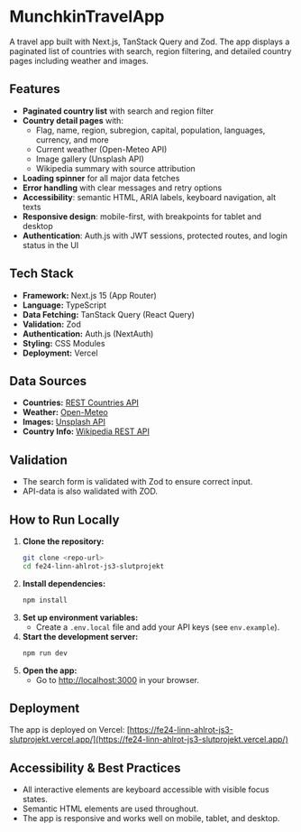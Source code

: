 # MunchkinTravelApp

A travel app built with Next.js, TanStack Query and Zod. The app displays a paginated list of countries with search, region filtering, and detailed country pages including weather and images.

## Features

- **Paginated country list** with search and region filter 
- **Country detail pages** with:
  - Flag, name, region, subregion, capital, population, languages, currency, and more
  - Current weather (Open-Meteo API)
  - Image gallery (Unsplash API)
  - Wikipedia summary with source attribution
- **Loading spinner** for all major data fetches
- **Error handling** with clear messages and retry options
- **Accessibility**: semantic HTML, ARIA labels, keyboard navigation, alt texts
- **Responsive design**: mobile-first, with breakpoints for tablet and desktop
- **Authentication**: Auth.js with JWT sessions, protected routes, and login status in the UI

## Tech Stack

- **Framework:** Next.js 15 (App Router)
- **Language:** TypeScript
- **Data Fetching:** TanStack Query (React Query)
- **Validation:** Zod
- **Authentication:** Auth.js (NextAuth)
- **Styling:** CSS Modules
- **Deployment:** Vercel

## Data Sources

- **Countries:** [REST Countries API](https://restcountries.com/v3.1/)
- **Weather:** [Open-Meteo](https://open-meteo.com/)
- **Images:** [Unsplash API](https://unsplash.com/developers)
- **Country Info:** [Wikipedia REST API](https://en.wikipedia.org/api/rest_v1/)

## Validation

- The search form is validated with Zod to ensure correct input.
- API-data is also walidated with ZOD.

## How to Run Locally

1. **Clone the repository:**
   ```bash
   git clone <repo-url>
   cd fe24-linn-ahlrot-js3-slutprojekt
   ```
2. **Install dependencies:**
   ```bash
   npm install
   ```
3. **Set up environment variables:**
   - Create a `.env.local` file and add your API keys (see `env.example`).
4. **Start the development server:**
   ```bash
   npm run dev
   ```
5. **Open the app:**
   - Go to [http://localhost:3000](http://localhost:3000) in your browser.

## Deployment

The app is deployed on Vercel:
[https://fe24-linn-ahlrot-js3-slutprojekt.vercel.app/](https://fe24-linn-ahlrot-js3-slutprojekt.vercel.app/)

## Accessibility & Best Practices

- All interactive elements are keyboard accessible with visible focus states.
- Semantic HTML elements are used throughout.
- The app is responsive and works well on mobile, tablet, and desktop.
